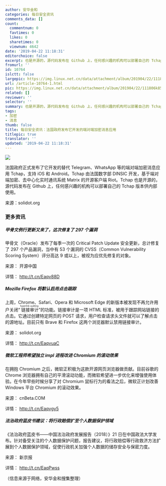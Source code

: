 ```yaml
---
author: 安华金和
categories: 每日安全资讯
comments_data: []
count:
  commentnum: 0
  favtimes: 0
  likes: 0
  sharetimes: 0
  viewnum: 4642
date: '2019-04-22 11:18:31'
editorchoice: false
excerpt: 也是开源的，源代码发布在 Github 上，任何感兴趣的机构可以部署自己的 Tchap 版本供内部使用。
fromurl: ''
id: 10764
islctt: false
largepic: https://img.linux.net.cn/data/attachment/album/201904/22/111806k8530z5vsjwjqd5i.jpg
url: /article-10764-1.html
pic: https://img.linux.net.cn/data/attachment/album/201904/22/111806k8530z5vsjwjqd5i.jpg.thumb.jpg
related: []
reviewer: ''
selector: ''
summary: 也是开源的，源代码发布在 Github 上，任何感兴趣的机构可以部署自己的 Tchap 版本供内部使用。
tags:
- 加密
- 消息
thumb: false
title: 每日安全资讯：法国政府发布它开发的端对端加密消息应用
titlepic: true
translator: ''
updated: '2019-04-22 11:18:31'
---
```


![](/data/attachment/album/201904/22/111806k8530z5vsjwjqd5i.jpg)


法国政府正式发布了它开发的替代 Telegram、WhatsApp 等的端对端加密消息应用 Tchap，支持 iOS 和 Android。Tchap 由法国数字部 DINSIC 开发，基于端对端加密、去中心化实时通讯系统 Matrix 的开源客户端 Riot。Tchap 也是开源的，源代码发布在 Github 上，任何感兴趣的机构可以部署自己的 Tchap 版本供内部使用。


来源：solidot.org


### 更多资讯


##### 甲骨文例行更新又来了，这次修复了 297 个漏洞


甲骨文（Oracle）发布了每季一次的 Critical Patch Update 安全更新，总计修复了 297 个产品漏洞，当中有 53 个漏洞的 CVSS（Common Vulnerability Scoring System）评分高达 9 或以上，被视为应优先修复的对象。


来源： 开源中国


详情： <http://t.cn/Eaqv88D> 


##### Mozilla Firefox 将默认启用点击跟踪


上周，Chrome、Safari、Opera 和 Microsoft Edge 的新版本被发现不再允许用户关闭“<ruby> 链接审计 <rp>  （ </rp> <rt>  hyperlink auditing </rt> <rp>  ） </rp></ruby>”的功能。链接审计是一项 HTML 标准，被用于跟踪网站链接的点击。它通过创建特定网页的 POST 请求，用户检查请求头文件就可以了解点击的源地址。目前只有 Brave 和 Firefox 这两个浏览器默认禁用链接审计。


来源： solidot.org


详情： <http://t.cn/EaqvuaC> 


##### 微软工程师希望独立 impl 进程改进 Chromium 的滚动效果


在拥抱 Chromium 之后，微软正积极为这款开源网页浏览器做贡献。目前谷歌的 Chrome 浏览器拥有自己的平滑滚动功能，而微软希望进一步优化来增强使用体验。在今年早些时候分享了对 Chromium 鼠标行为的看法之后，微软正计划改善 Windows 平台 Chromium 的滚动效果。


来源： cnBeta.COM


详情： <http://t.cn/Eaqvgy5> 


##### 法治政府蓝皮书建议：将行政赔偿扩至个人数据保护领域


《法治政府蓝皮书——中国法治政府发展报告（2018）》21 日在中国政法大学发布。针对备受关注的个人数据保护问题，报告建议，将行政赔偿等行政救济方法扩展到个人数据保护领域，促使行政机关加强个人数据的储存安全与保密力度。


来源： 新京报


详情： http://t.cn/EaqPwss


（信息来源于网络，安华金和搜集整理）